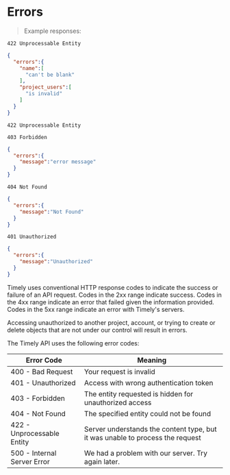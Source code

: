 # Errors

> Example responses:

```
422 Unprocessable Entity
```
```json
{
  "errors":{
    "name":[
      "can't be blank"
    ],
    "project_users":[
      "is invalid"
    ]
  }
}
```
```
422 Unprocessable Entity
```
```
403 Forbidden
```
```json
{
  "errors":{
    "message":"error message"
  }
}
```
```
404 Not Found
```
```json
{
  "errors":{
    "message":"Not Found"
  }
}
```
```
401 Unauthorized
```
```json
{
  "errors":{
    "message":"Unauthorized"
  }
}
```

Timely uses conventional HTTP response codes to indicate the success or failure of an API request. Codes in the 2xx range indicate success. Codes in the 4xx range indicate an error that failed given the information provided.
Codes in the 5xx range indicate an error with Timely's servers.

Accessing unauthorized to another project, account, or trying to create or delete objects that are not under our control will result in errors.


The Timely API uses the following error codes:


| Error Code                  	| Meaning                                                                       	|
|-----------------------------	|-------------------------------------------------------------------------------	|
| 400 - Bad Request           	| Your request is invalid                                                       	|
| 401 - Unauthorized          	| Access with wrong authentication token                                        	|
| 403 - Forbidden             	| The entity requested is hidden for unauthorized access                        	|
| 404 - Not Found             	| The specified entity could not be found                                       	|
| 422 - Unprocessable Entity  	| Server understands the content type, but it was unable to process the request 	|
| 500 - Internal Server Error 	| We had a problem with our server. Try again later.                            	|

